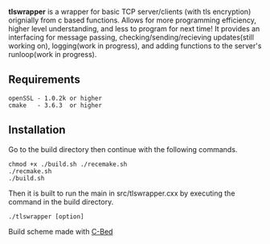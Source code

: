 **tlswrapper** is a wrapper for basic TCP server/clients (with tls encryption) orignially from c based functions. Allows for more programming efficiency, higher level understanding, and less to program for next time! It provides an interfacing for message passing, checking/sending/recieving updates(still working on), logging(work in progress), and adding functions to the server's runloop(work in progress).

## Requirements
    openSSL - 1.0.2k or higher
    cmake   - 3.6.3  or higher 

## Installation
Go to the build directory then continue with the following commands.
    
    chmod +x ./build.sh ./recemake.sh
    ./recmake.sh
    ./build.sh

Then it is built to run the main in src/tlswrapper.cxx by executing the command in the build directory.
    
    ./tlswrapper [option]

Build scheme made with [C-Bed](https://github.com/GarrettMorrison/C-Bed)
